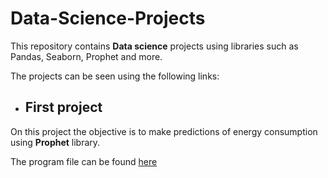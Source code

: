 # Data-Science-Projects
This repository contains **Data science** projects using libraries such as Pandas, Seaborn, Prophet and more.

The projects can be seen using the following links:

- ## First project
On this project the objective is to make predictions of energy consumption using **Prophet** library.

The program file can be found [here](prophet/predictions.ipynb)
